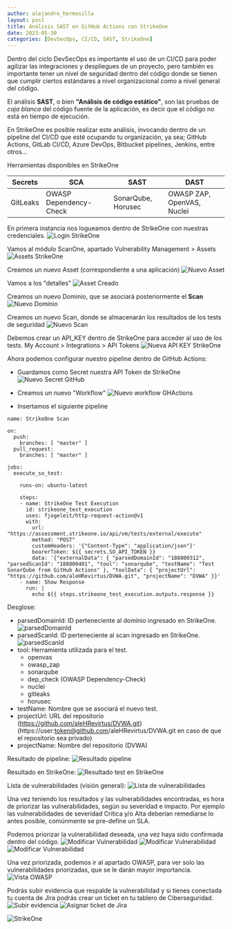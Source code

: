 ```yaml
---
author: alejandro_hermosilla
layout: post
title: Análisis SAST en GitHub Actions con StrikeOne
date: 2023-05-30
categories: [DevSecOps, CI/CD, SAST, StrikeOne]
---
```


Dentro del ciclo DevSecOps es importante el uso de un CI/CD para poder agilizar las integraciones y despliegues de un proyecto, pero también es importante tener un nivel de seguridad dentro del código donde se tienen que cumplir ciertos estándares a nivel organizacional como a nivel general del código.

El análisis **SAST**, o bien **"Análisis de código estático"**, son las pruebas de _caja blanca_ del código fuente de la aplicación, es decir que el código no está en tiempo de ejecución.

En StrikeOne es posible realizar este análisis, invocando dentro de un pipeline del CI/CD que esté ocupando tu organización, ya sea; GitHub Actions, GitLab CI/CD, Azure DevOps, Bitbucket pipelines, Jenkins, entre otros...

Herramientas disponibles en StrikeOne

| Secrets  | SCA                    | SAST               | DAST                       |
| -------- | ---------------------- | ------------------ | -------------------------- |
| GitLeaks | OWASP Dependency-Check | SonarQube, Horusec | OWASP ZAP, OpenVAS, Nuclei |

En primera instancia nos logueamos dentro de StrikeOne con nuestras credenciales.
![Login StrikeOne](https://e-virtus.s3.us-east-2.amazonaws.com/blog/analisis_sast_strikeone_login_26_05_2023.png)

Vamos al módulo ScanOne, apartado Vulnerability Management > Assets
![Assets StrikeOne](https://e-virtus.s3.us-east-2.amazonaws.com/blog/analisis_sast_strikeone_assets_26_05_2023.png)

Creamos un nuevo Asset (correspondiente a una aplicación)
![Nuevo Asset](https://e-virtus.s3.us-east-2.amazonaws.com/blog/analisis_sast_strikeone_new_asset_26_05_2023.png)

Vamos a los "detalles"
![Asset Creado](https://e-virtus.s3.us-east-2.amazonaws.com/blog/analisis_sast_strikeone_asset_list_26_05_2023.png)

Creamos un nuevo Dominio, que se asociará posteriormente el **Scan**
![Nuevo Dominio](https://e-virtus.s3.us-east-2.amazonaws.com/blog/analisis_sast_strikeone_new_domain_26_05_2023.png)

Creamos un nuevo Scan, donde se almacenarán los resultados de los tests de seguridad
![Nuevo Scan](https://e-virtus.s3.us-east-2.amazonaws.com/blog/analisis_sast_strikeone_new_scan_26_05_2023.png)

Debemos crear un API_KEY dentro de StrikeOne para acceder al uso de los tests.
My Account > Integrations > API Tokens
![Nueva API KEY StrikeOne](https://e-virtus.s3.us-east-2.amazonaws.com/blog/analisis_sast_strikeone_new_api_token_26_05_2023.png)

Ahora podemos configurar nuestro pipeline dentro de GitHub Actions:

- Guardamos como Secret nuestra API Token de StrikeOne
  ![Nuevo Secret GitHub](https://e-virtus.s3.us-east-2.amazonaws.com/blog/analisis_sast_strikeone_secret_ghactions_26_05_2023.png)

- Creamos un nuevo "Workflow"
  ![Nuevo workflow GHActions](https://e-virtus.s3.us-east-2.amazonaws.com/blog/analisis_sast_strikeone_new_action_26_05_2023.png)

- Insertamos el siguiente pipeline

```
name: StrikeOne Scan

on:
  push:
    branches: [ "master" ]
  pull_request:
    branches: [ "master" ]

jobs:
  execute_so_test:

    runs-on: ubuntu-latest

    steps:
    - name: StrikeOne Test Execution
      id: strikeone_test_execution
      uses: fjogeleit/http-request-action@v1
      with:
        url: "https://assessment.strikeone.io/api/vm/tests/external/execute"
        method: "POST"
        customHeaders: '{"Content-Type": "application/json"}'
        bearerToken: ${{ secrets.SO_API_TOKEN }}
        data: '{"externalData": { "parsedDomainId": "188800312", "parsedScanId": "188800401", "tool": "sonarqube", "testName": "Test SonarQube from GitHub Actions" }, "toolData": { "projectUrl": "https://github.com/aleHRevirtus/DVWA.git", "projectName": "DVWA" }}'
    - name: Show Response
      run: |
        echo ${{ steps.strikeone_test_execution.outputs.response }}
```

Desglose:

- parsedDomainId: ID perteneciente al dominio ingresado en StrikeOne. ![parsedDomainId](https://e-virtus.s3.us-east-2.amazonaws.com/blog/analisis_sast_strikeone_id_domain_26_05_2023.png)
- parsedScanId: ID perteneciente al scan ingresado en StrikeOne. ![parsedScanId](https://e-virtus.s3.us-east-2.amazonaws.com/blog/analisis_sast_strikeone_id_scan_26_05_2023.png)
- tool: Herramienta utilizada para el test.
  - openvas
  - owasp_zap
  - sonarqube
  - dep_check (OWASP Dependency-Check)
  - nuclei
  - gitleaks
  - horusec
- testName: Nombre que se asociará el nuevo test.
- projectUrl: URL del repositorio (https://github.com/aleHRevirtus/DVWA.git) (https://user:token@github.com/aleHRevirtus/DVWA.git en caso de que el repositorio sea privado)
- projectName: Nombre del repositorio (DVWA)

Resultado de pipeline:
![Resultado pipeline](https://e-virtus.s3.us-east-2.amazonaws.com/blog/analisis_sast_strikeone_success_pipeline_26_05_2023.png)

Resultado en StrikeOne:
![Resultado test en StrikeOne](https://e-virtus.s3.us-east-2.amazonaws.com/blog/analisis_sast_strikeone_result_test_26_05_2023.png)

Lista de vulnerabilidades (visión general):
![Lista de vulnerabilidades](https://e-virtus.s3.us-east-2.amazonaws.com/blog/analisis_sast_strikeone_list_vulns_25_05_2023.png)

Una vez teniendo los resultados y las vulnerabilidades encontradas, es hora de priorizar las vulnerabilidades, según su severidad e impacto. Por ejemplo las vulnerabilidades de severidad Crítica y/o Alta deberían remediarse lo antes posible, comúnmente se pre-define un SLA.

Podemos priorizar la vulnerabilidad deseada, una vez haya sido confirmada dentro del código.
![Modificar Vulnerabilidad](https://e-virtus.s3.us-east-2.amazonaws.com/blog/analisis_sast_strikeone_mod_vuln_26_05_2023.png)
![Modificar Vulnerabilidad](https://e-virtus.s3.us-east-2.amazonaws.com/blog/analisis_sast_strikeone_prioritize_vuln_26_05_2023.png)
![Modificar Vulnerabilidad](https://e-virtus.s3.us-east-2.amazonaws.com/blog/analisis_sast_strikeone_update_vuln_26_05_2023.png)

Una vez priorizada, podemos ir al apartado OWASP, para ver solo las vulnerabilidades priorizadas, que se le darán mayor importancia.
![Vista OWASP](https://e-virtus.s3.us-east-2.amazonaws.com/blog/analisis_sast_strikeone_owasp_view_26_05_2023.png)

Podrás subir evidencia que respalde la vulnerabilidad y si tienes conectada tu cuenta de Jira podrás crear un ticket en tu tablero de Ciberseguridad.
![Subir evidencia](https://e-virtus.s3.us-east-2.amazonaws.com/blog/analisis_sast_strikeone_upload_evidence_26_05_2023.png)
![Asignar ticket de Jira](https://e-virtus.s3.us-east-2.amazonaws.com/blog/analisis_sast_strikeone_jira_issue_26_05_2023.png)

![StrikeOne](https://e-virtus.s3.us-east-2.amazonaws.com/blog/analisis_sast_strikeone_logo_26_05_2023.png)
